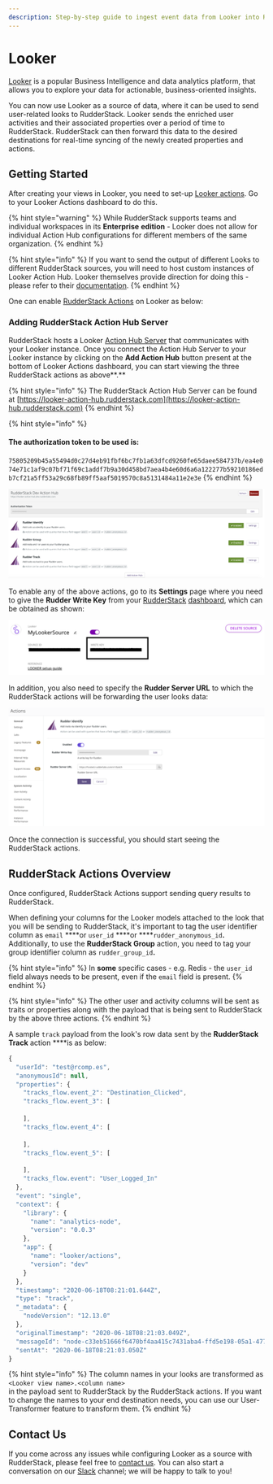 ```yaml
---
description: Step-by-step guide to ingest event data from Looker into RudderStack
---
```


# Looker

[Looker](https://looker.com/) is a popular Business Intelligence and data analytics platform, that allows you to explore your data for actionable, business-oriented insights. 

You can now use Looker as a source of data, where it can be used to send user-related looks to RudderStack. Looker sends the enriched user activities and their associated properties over a period of time to RudderStack. RudderStack can then forward this data to the desired destinations for real-time syncing of the newly created properties and actions.

## Getting Started

After creating your views in Looker, you need to set-up [Looker actions](https://docs.looker.com/admin-options/platform/actions). Go to your Looker Actions dashboard to do this. 

{% hint style="warning" %}
While RudderStack supports teams and individual workspaces in its **Enterprise** **edition** - Looker does not allow for individual Action Hub configurations for different members of the same organization.
{% endhint %}

{% hint style="info" %}
If you want to send the output of different Looks to different RudderStack sources, you will need to host custom instances of Looker Action Hub. Looker themselves provide direction for doing this - please refer to their [documentation](https://docs.looker.com/sharing-and-publishing/action-hub#setting_up_a_local_action_hub_server).
{% endhint %}

One can enable [RudderStack Actions](https://github.com/rudderlabs/actions) on Looker as below:

### **Adding RudderStack Action Hub Server**

RudderStack hosts a Looker [Action Hub Server](https://docs.looker.com/sharing-and-publishing/action-hub#writing_an_action) that communicates with your Looker instance. Once you connect the Action Hub Server to your Looker instance by clicking on the **Add Action Hub** button present at the bottom of Looker Actions dashboard, you can start viewing the three RudderStack actions as above**.** 

{% hint style="info" %}
The RudderStack Action Hub Server can be found at [https://looker-action-hub.rudderstack.com](https://looker-action-hub.rudderstack.com)
{% endhint %}

{% hint style="info" %}
#### **The authorization token to be used is:**

`75805209b45a55494d0c27d4eb91fbf6bc7fb1a63dfcd9260fe65daee584737b/ea4e074e71c1af9c07bf71f69c1addf7b9a30d458bd7aea4b4e60d6a6a122277b59210186edb7cf21a5ff53a29c68fb89ff5aaf5019570c8a5131484a11e2e3e`
{% endhint %}

![RudderStack-hosted Action Hub](../.gitbook/assets/image%20%2829%29.png)

To enable any of the above actions, go to its **Settings** page where you need to give the **Rudder Write Key** from your [RudderStack](https://app.rudderstack.com) [dashboard](https://app.rudderstack.com/), which can be obtained as shown:

![Looker Source Write Key](../.gitbook/assets/screen-shot-2020-12-04-at-11.02.19-am.png)

In addition, you also need to specify the **Rudder Server URL** to which the RudderStack actions will be forwarding the user looks data:

![Configuring the Write Key and the RudderStack Server URL](../.gitbook/assets/image%20%2812%29.png)

Once the connection is successful, you should start seeing the RudderStack actions.

## RudderStack Actions Overview

Once configured, RudderStack Actions support sending query results to RudderStack. 

When defining your columns for the Looker models attached to the look that you will be sending to RudderStack, it's important to tag the user identifier column as `email` ****or `user_id` ****or ****`rudder_anonymous_id`**.** Additionally, to use the **RudderStack Group** action, you need to tag your group identifier column as `rudder_group_id`**.**

{% hint style="info" %}
In **some** specific cases - e.g. Redis - the `user_id` field always needs to be present, even if the `email` field is present.
{% endhint %}

{% hint style="info" %}
The other user and activity columns will be sent as traits or properties along with the payload that is being sent to RudderStack by the above three actions. 
{% endhint %}

A sample `track` payload from the look's row data sent by the **RudderStack Track** action ****is as below:

```javascript
{
  "userId": "test@rcomp.es",
  "anonymousId": null,
  "properties": {
    "tracks_flow.event_2": "Destination_Clicked",
    "tracks_flow.event_3": [
      
    ],
    "tracks_flow.event_4": [
      
    ],
    "tracks_flow.event_5": [
      
    ],
    "tracks_flow.event": "User_Logged_In"
  },
  "event": "single",
  "context": {
    "library": {
      "name": "analytics-node",
      "version": "0.0.3"
    },
    "app": {
      "name": "looker/actions",
      "version": "dev"
    }
  },
  "timestamp": "2020-06-18T08:21:01.644Z",
  "type": "track",
  "_metadata": {
    "nodeVersion": "12.13.0"
  },
  "originalTimestamp": "2020-06-18T08:21:03.049Z",
  "messageId": "node-c33eb51666f6470bf4aa415c7431aba4-ffd5e198-05a1-477a-9c2c-85be30749b8b",
  "sentAt": "2020-06-18T08:21:03.050Z"
}
```

{% hint style="info" %}
The column names in your looks are transformed as `<Looker view name>.<column name>`  
in the payload sent to RudderStack by the RudderStack  actions. If you want to change the names to your end destination needs, you can use our User-Transformer feature to transform them.
{% endhint %}

## Contact Us

If you come across any issues while configuring Looker as a source with RudderStack, please feel free to [contact us](mailto:%20contact@rudderstack.com). You can also start a conversation on our [Slack](https://resources.rudderstack.com/join-rudderstack-slack) channel; we will be happy to talk to you!

